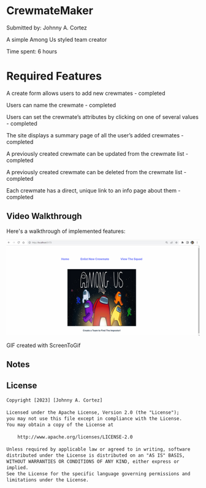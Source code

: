 # CrewmateMaker

Submitted by: Johnny A. Cortez

A simple Among Us styled team creator

Time spent: 6 hours

# Required Features

A create form allows users to add new crewmates - completed

Users can name the crewmate - completed

Users can set the crewmate’s attributes by clicking on one of several values - completed

The site displays a summary page of all the user’s added crewmates - completed

A previously created crewmate can be updated from the crewmate list - completed

A previously created crewmate can be deleted from the crewmate list - completed

Each crewmate has a direct, unique link to an info page about them - completed

## Video Walkthrough

Here's a walkthrough of implemented features:

<img src='Animation_Gif_CrewmateMaker.gif' title='Video Walkthrough' width='' alt='Video Walkthrough' />

GIF created with ScreenToGif

## Notes

## License

    Copyright [2023] [Johnny A. Cortez]

    Licensed under the Apache License, Version 2.0 (the "License");
    you may not use this file except in compliance with the License.
    You may obtain a copy of the License at

        http://www.apache.org/licenses/LICENSE-2.0

    Unless required by applicable law or agreed to in writing, software
    distributed under the License is distributed on an "AS IS" BASIS,
    WITHOUT WARRANTIES OR CONDITIONS OF ANY KIND, either express or implied.
    See the License for the specific language governing permissions and
    limitations under the License.
